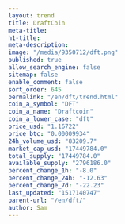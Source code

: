 ```yaml
---
layout: trend
title: DraftCoin
meta-title: 
h1-title: 
meta-description: 
image: "/media/9350712/dft.png"
published: true
allow_search_engine: false
sitemap: false
enable_comment: false
sort_order: 645
permalink: "/en/dft/trend.html"
coin_a_symbol: "DFT"
coin_a_name: "Draftcoin"
coin_a_lower_case: "dft"
price_usd: "1.16722"
price_btc: "0.00009934"
24h_volume_usd: "83209.7"
market_cap_usd: "17449784.0"
total_supply: "17449784.0"
available_supply: "2796186.0"
percent_change_1h: "-8.0"
percent_change_24h: "-12.63"
percent_change_7d: "-22.23"
last_updated: "1517140747"
parent-url: "/en/dft/"
author: Sam
---
```


